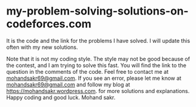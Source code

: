 # my-problem-solving-solutions-on-codeforces.com

It is the code and the link for the problems I have solved. I will update this often with my new solutions.

Note that it is not my coding style. The style may not be good because of the contest, and I am trying to solve this fast. You will find the link to the question in the comments of the code. Feel free to contact me at mohandsakr69@gmail.com. If you see an error, please let me know at mohandsakr69@gmail.com and follow my blog at https://mohandsakr.wordpress.com. for more solutions and explanations. Happy coding and good luck. Mohand sakr.
